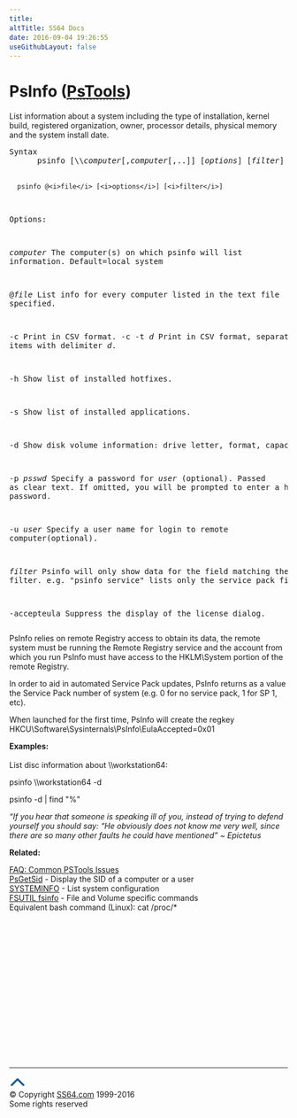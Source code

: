 ```yaml
---
title:
altTitle: SS64 Docs
date: 2016-09-04 19:26:55
useGithubLayout: false
---
```

<!-- #BeginLibraryItem "/Library/head_nt.lbi" --><!-- #EndLibraryItem --><h1>PsInfo (<abbr title="Download the PsTools suite"><a href="http://technet.microsoft.com/en-us/sysinternals">PsTools</a></abbr>)</h1>
<p>List information about a system including the type of installation, kernel build, registered organization,  owner, processor details, physical memory and the system install date.</p>
<pre>Syntax
      psinfo [\\<i>computer</i>[,<i>computer</i>[,..]] [<i>options</i>] [<i>filter</i>]

      psinfo @<i>file</i> [<i>options</i>] [<i>filter</i>]

Options:

   <i>computer</i>   The computer(s) on which psinfo will list information. Default=local system 
               
   @<i>file</i>      List info for every computer listed in the text file specified.

   -c         Print in CSV format.
   -c -t <i>d</i>    Print in CSV format, separate items with delimiter <i>d</i>.

   -h         Show list of installed hotfixes.

   -s         Show list of installed applications.

   -d         Show disk volume information: drive letter, format, capacity.

   -p <i>psswd</i>   Specify a password for <i>user</i> (optional). Passed as clear text.
              If omitted, you will be prompted to enter a hidden password.

   -u <i>user</i>    Specify a user name for login to remote computer(optional).

   <i>filter</i>     Psinfo will only show data for the field matching the filter. 
               e.g. "psinfo service" lists only the service pack field.

   -accepteula Suppress the display of the license dialog.</pre>
<p>PsInfo relies on remote Registry access to obtain its data, the remote system must be running the Remote Registry service and the account from which you run PsInfo must have access to the HKLM\System portion of the remote Registry.</p>
<p>In order to aid in automated Service Pack updates, PsInfo returns as a value the Service Pack number of system (e.g. 0 for no service pack, 1 for SP 1, etc).</p>
<p>When launched for the first time, PsInfo will create the regkey <br>
<span class="code">HKCU\Software\Sysinternals\PsInfo\EulaAccepted=0x01</span></p>
<p><b>Examples:</b><br>
<br>
List disc information about  \\workstation64:</p>
<p class="code">psinfo \\workstation64 -d</p>
<p class="code">psinfo  -d | find "%"</p>
<p class="quote"><i>“If you hear that someone is speaking ill of you, instead of trying to defend yourself you should say: “He obviously does not know me very well, since there are so many other faults he could have mentioned” ~ Epictetus</i></p>
<p><b>Related:</b></p>
<p><a href="http://forum.sysinternals.com/faq-common-pstools-issues_topic15920.html">FAQ: Common PSTools Issues</a><br>
<a href="psgetsid.html">PsGetSid</a> - Display the SID of a computer or a user<br>
<a href="systeminfo.html">SYSTEMINFO</a> - List system configuration<br>
<a href="fsutil.html">FSUTIL fsinfo</a> - <span class="body">File and Volume specific commands</span><br>
Equivalent bash command (Linux): <span class="code">cat /proc/*</span></p><!-- #BeginLibraryItem "/Library/foot_nt.lbi" --><p>
<!-- windows300 -->
<ins class="adsbygoogle" style="display:inline-block;width:300px;height:250px" data-ad-client="ca-pub-6140977852749469" data-ad-slot="7649547908"></ins>
<script>
(adsbygoogle = window.adsbygoogle || []).push({});
</script></p>
<hr>
<div id="bl" class="footer"><a href="psinfo.html#"><img src="../images/top.png" width="30" height="22" alt="Back to the Top"></a></div>
<div id="br" class="footer, tagline">© Copyright <a href="http://ss64.com/">SS64.com</a> 1999-2016<br>
Some rights reserved</div><!-- #EndLibraryItem -->

